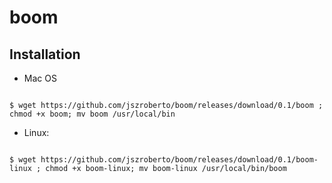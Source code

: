 # boom

## Installation

* Mac OS

```

$ wget https://github.com/jszroberto/boom/releases/download/0.1/boom ; chmod +x boom; mv boom /usr/local/bin
```

* Linux: 

```

$ wget https://github.com/jszroberto/boom/releases/download/0.1/boom-linux ; chmod +x boom-linux; mv boom-linux /usr/local/bin/boom
```

